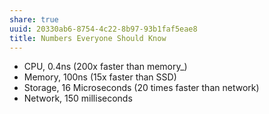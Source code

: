 ```yaml
---
share: true
uuid: 20330ab6-8754-4c22-8b97-93b1faf5eae8
title: Numbers Everyone Should Know
---
```

* CPU, 0.4ns (200x faster than memory_)
* Memory, 100ns (15x faster than SSD)
* Storage, 16 Microseconds (20 times faster than network)
* Network, 150 milliseconds